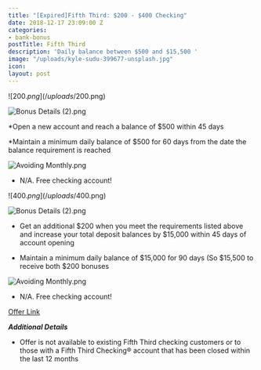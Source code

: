 ```yaml
---
title: "[Expired]Fifth Third: $200 - $400 Checking"
date: 2018-12-17 23:09:00 Z
categories:
- bank-bonus
postTitle: Fifth Third
description: 'Daily balance between $500 and $15,500 '
image: "/uploads/kyle-sudu-399677-unsplash.jpg"
icon: 
layout: post
---
```


![$200.png](/uploads/$200.png)

![Bonus Details (2).png](/uploads/Bonus%20Details%20(2).png)

\*Open a new account and reach a balance of $500 within 45 days

\*Maintain a minimum daily balance of $500 for 60 days from the date the balance requirement is reached

![Avoiding Monthly.png](/uploads/Avoiding%20Monthly.png)

* N/A. Free checking account!

![$400.png](/uploads/$400.png)

![Bonus Details (2).png](/uploads/Bonus%20Details%20(2).png)

* Get an additional $200 when you meet the requirements listed above and increase your total deposit balances by $15,000 within 45 days of account opening

* Maintain a minimum daily balance of $15,000 for 90 days (So $15,500 to receive both $200 bonuses

![Avoiding Monthly.png](/uploads/Avoiding%20Monthly.png)

* N/A. Free checking account!

[Offer Link](https://accounts.53.com/banking/offer/checking?&cid=cpc:goog:AO18_Checking:Brand\+Bank\+Stacked:5%2F3%20bank%20bonus_b&mkwid=s_pcrid__pkw_5%2F3%20bank%20bonus_pmt_b_pdv_c_slid__pgrid_58635414238_ptaid_kwd-418285471405_&gclid=Cj0KCQjwquTbBRCSARIsADzW88zC0fgr8HdUMEDD4pivA-UTF1nQqrc3GWSeOANsr1XMl76_GPNonqAaAldxEALw_wcB)

***Additional Details***

* Offer is not available to existing Fifth Third checking customers or to those with a Fifth Third Checking® account that has been closed within the last 12 months